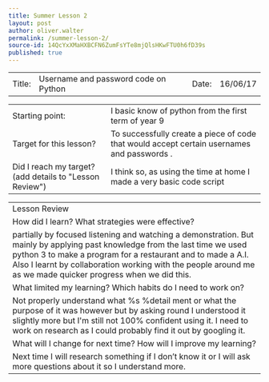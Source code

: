```yaml
---
title: Summer Lesson 2
layout: post
author: oliver.walter
permalink: /summer-lesson-2/
source-id: 14QcYxXMaHXBCFN6ZumFsYTe8mjQlsHKwFTU0h6fD39s
published: true
---
```

<table>
  <tr>
    <td>Title:  </td>
    <td>Username and password code on Python  </td>
    <td> Date:  </td>
    <td>16/06/17</td>
  </tr>
</table>


<table>
  <tr>
    <td>Starting point:</td>
    <td>I basic know of python from the first term of year 9 </td>
  </tr>
  <tr>
    <td>Target for this lesson?</td>
    <td>To successfully create a piece of code that would accept certain usernames and passwords .</td>
  </tr>
  <tr>
    <td>Did I reach my target? 
(add details to "Lesson Review")</td>
    <td>I think so, as using the time at home I made a very basic code script </td>
  </tr>
</table>


<table>
  <tr>
    <td>Lesson Review</td>
  </tr>
  <tr>
    <td>How did I learn? What strategies were effective? </td>
  </tr>
  <tr>
    <td>partially by focused listening and watching a demonstration. But mainly by applying past knowledge from the last time we used python 3 to make a program for a restaurant and to made a A.I. 
Also I learnt by collaboration working with the people around me as we made quicker progress when we did this. 
 </td>
  </tr>
  <tr>
    <td>What limited my learning? Which habits do I need to work on? </td>
  </tr>
  <tr>
    <td>Not properly understand what %s %detail ment or what the purpose of it was however but by asking round I understood it slightly more but I'm still not 100% confident using it. I need to work on research as I could probably find it out by googling it. </td>
  </tr>
  <tr>
    <td>What will I change for next time? How will I improve my learning?</td>
  </tr>
  <tr>
    <td>Next time I will research something if I don’t know it or I will ask more questions about it so I understand more. </td>
  </tr>
</table>


